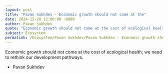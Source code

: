 ```yaml
---
layout: post
title: "Pavan Sukhdev - Economic growth should not come at the"
date: 2024-12-28 12:00:00 -0000
author: Pavan Sukhdev
quote: "Economic growth should not come at the cost of ecological health; we need to rethink our development pathways."
subject: Ecosystem
permalink: /Ecosystem/Pavan Sukhdev/Pavan Sukhdev - Economic growth should not come at the
---
```


Economic growth should not come at the cost of ecological health; we need to rethink our development pathways.

- Pavan Sukhdev
